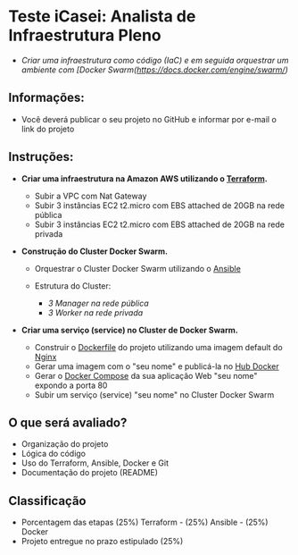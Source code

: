 # Teste iCasei: Analista de Infraestrutura Pleno

* _Criar uma infraestrutura como código (IaC) e em seguida orquestrar um ambiente com [Docker Swarm(https://docs.docker.com/engine/swarm/)_

## Informações:

* Você deverá publicar o seu projeto no GitHub e informar por e-mail o link do projeto

## Instruções:

* **Criar uma infraestrutura na Amazon AWS utilizando o [Terraform](https://www.terraform.io/).**
    
    * Subir a VPC com Nat Gateway
    * Subir 3 instâncias EC2 t2.micro com EBS attached de 20GB na rede pública
    * Subir 3 instâncias EC2 t2.micro com EBS attached de 20GB na rede privada

* **Construção do Cluster Docker Swarm.**

    * Orquestrar o Cluster Docker Swarm utilizando o [Ansible](https://www.ansible.com/)
    * Estrutura do Cluster:
    
        * _3 Manager na rede pública_
        * _3 Worker na rede privada_

* **Criar uma serviço (service) no Cluster de Docker Swarm.**

    * Construir o [Dockerfile](https://docs.docker.com/engine/reference/builder/) do projeto utilizando uma imagem default do [Nginx](https://nginx.org/en/)
    * Gerar uma imagem com o "seu nome" e publicá-la no [Hub Docker](https://hub.docker.com/)
    * Gerar o [Docker Compose](https://docs.docker.com/compose/) da sua aplicação Web "seu nome" expondo a porta 80
    * Subir um serviço (service) "seu nome" no Cluster Docker Swarm

## O que será avaliado?

* Organização do projeto
* Lógica do código
* Uso do Terraform, Ansible, Docker e Git
* Documentação do projeto (README)

## Classificação

* Porcentagem das etapas (25%) Terraform - (25%) Ansible - (25%) Docker
* Projeto entregue no prazo estipulado (25%)

